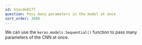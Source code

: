 ```yaml
---
id: b1ecde8177
question: Pass many parameters in the model at once
sort_order: 3090
---
```


We can use the `keras.models.Sequential()` function to pass many parameters of the CNN at once.